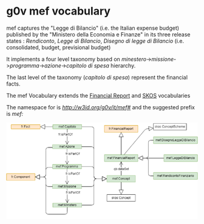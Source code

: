 g0v mef vocabulary
==============

mef captures the "Legge di Bilancio" (i.e. the Italian expense budget) published by the "Ministero della Economia e Finanze" in 
its three release states : *Rendiconto*, *Legge di Bilancio*, *Disegno di legge di Bilancio* (i.e. consolidated, budget, previsional budget) 

It implements a four level taxonomy based on *minestero*->*missione*->*programma*->*azione*->*capitolo di spesa* hierarchy.

The last level of the taxonomy (*capitolo di spesa*) represent the financial facts.

The mef Vocabulary extends the [Financial Report](http://linkeddata.center/botk-fr/v1) and [SKOS](http://www.w3.org/2004/02/skos/core) vocabularies

The namespace for is *http://w3id.org/g0v/it/mef#* and the suggested prefix is *mef:*


![UML diagram](uml-diagram.png)

